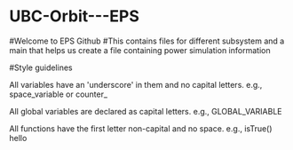 # UBC-Orbit---EPS
#Welcome to EPS Github
#This contains files for different subsystem and a main that helps us create a file containing power simulation information

#Style guidelines

All variables have an 'underscore' in them and no capital letters. e.g., space_variable or counter_

All global variables are declared as capital letters. e.g., GLOBAL_VARIABLE

All functions have the first letter non-capital and no space. e.g., isTrue()
hello
